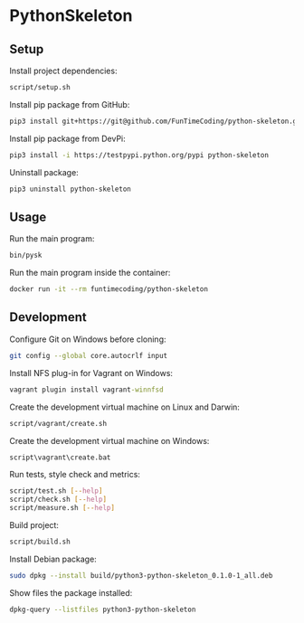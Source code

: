 # PythonSkeleton

## Setup

Install project dependencies:

```sh
script/setup.sh
```

Install pip package from GitHub:

```sh
pip3 install git+https://git@github.com/FunTimeCoding/python-skeleton.git#egg=python-skeleton
```

Install pip package from DevPi:

```sh
pip3 install -i https://testpypi.python.org/pypi python-skeleton
```

Uninstall package:

```sh
pip3 uninstall python-skeleton
```


## Usage

Run the main program:

```sh
bin/pysk
```

Run the main program inside the container:

```sh
docker run -it --rm funtimecoding/python-skeleton
```


## Development

Configure Git on Windows before cloning:

```sh
git config --global core.autocrlf input
```

Install NFS plug-in for Vagrant on Windows:

```bat
vagrant plugin install vagrant-winnfsd
```

Create the development virtual machine on Linux and Darwin:

```sh
script/vagrant/create.sh
```

Create the development virtual machine on Windows:

```bat
script\vagrant\create.bat
```

Run tests, style check and metrics:

```sh
script/test.sh [--help]
script/check.sh [--help]
script/measure.sh [--help]
```

Build project:

```sh
script/build.sh
```

Install Debian package:

```sh
sudo dpkg --install build/python3-python-skeleton_0.1.0-1_all.deb
```

Show files the package installed:

```sh
dpkg-query --listfiles python3-python-skeleton
```
